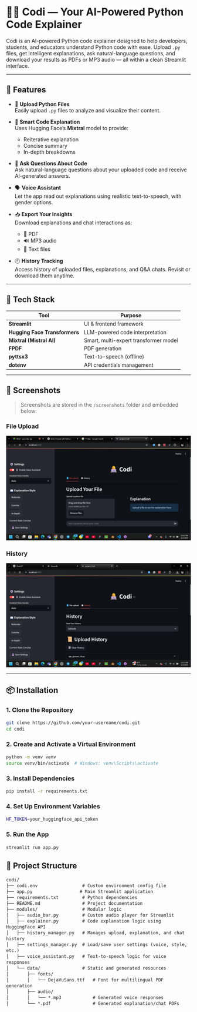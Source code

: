 # 👩‍💻 Codi — Your AI-Powered Python Code Explainer

Codi is an AI-powered Python code explainer designed to help developers, students, and educators understand Python code with ease. Upload `.py` files, get intelligent explanations, ask natural-language questions, and download your results as PDFs or MP3 audio — all within a clean Streamlit interface.

---

## 🚀 Features

- 📂 **Upload Python Files**  
  Easily upload `.py` files to analyze and visualize their content.

- 🧠 **Smart Code Explanation**  
  Uses Hugging Face’s **Mixtral** model to provide:
  - Reiterative explanation
  - Concise summary
  - In-depth breakdowns

- 💬 **Ask Questions About Code**  
  Ask natural-language questions about your uploaded code and receive AI-generated answers.

- 🗣️ **Voice Assistant**  
  Let the app read out explanations using realistic text-to-speech, with gender options.

- 📥 **Export Your Insights**  
  Download explanations and chat interactions as:
  - 📄 PDF
  - 🔊 MP3 audio
  - 📝 Text files

- 🕘 **History Tracking**  
  Access history of uploaded files, explanations, and Q&A chats. Revisit or download them anytime.

---

## 🧰 Tech Stack

| Tool | Purpose |
|------|---------|
| **Streamlit** | UI & frontend framework |
| **Hugging Face Transformers** | LLM-powered code interpretation |
| **Mixtral (Mistral AI)** | Smart, multi-expert transformer model |
| **FPDF** | PDF generation |
| **pyttsx3** | Text-to-speech (offline) |
| **dotenv** | API credentials management |

---

## 📸 Screenshots

> Screenshots are stored in the `/screenshots` folder and embedded below:

### File Upload
![File Upload](./assets/file_upload.png)

### History
![History](./assets/history.png)

---

## 📦 Installation

### 1. Clone the Repository
```bash
git clone https://github.com/your-username/codi.git
cd codi
```

### 2. Create and Activate a Virtual Environment
```bash
python -m venv venv
source venv/bin/activate  # Windows: venv\Scripts\activate
```

### 3. Install Dependencies
```bash
pip install -r requirements.txt
```

### 4. Set Up Environment Variables
```bash
HF_TOKEN=your_huggingface_api_token
```

### 5. Run the App
```bash
streamlit run app.py
```

## 📁 Project Structure

```
codi/
├── codi.env                 # Custom environment config file
├── app.py                  # Main Streamlit application
├── requirements.txt         # Python dependencies
├── README.md                # Project documentation
├── modules/                 # Modular logic
│   ├── audio_bar.py         # Custom audio player for Streamlit
│   ├── explainer.py         # Code explanation logic using HuggingFace API
│   ├── history_manager.py   # Manages upload, explanation, and chat history
│   ├── settings_manager.py  # Load/save user settings (voice, style, etc.)
│   ├── voice_assistant.py   # Text-to-speech logic for voice responses
│   └── data/                # Static and generated resources
│       ├── fonts/
│       │   └── DejaVuSans.ttf   # Font for multilingual PDF generation
│       ├── audio/
│       │   └── *.mp3            # Generated voice responses
│       └── *.pdf                # Generated explanation/chat PDFs
```
